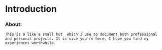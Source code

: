 # Introduction
### About:
	This is a like a small hut  which I use to document both professional and personal projects. It is nice you're here, I hope you find my experiences worthwhile.

 
